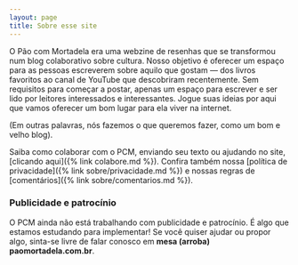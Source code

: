```yaml
---
layout: page
title: Sobre esse site
---
```


O Pão com Mortadela era uma webzine de resenhas que se transformou num blog colaborativo sobre cultura. Nosso objetivo é oferecer um espaço para as pessoas escreverem sobre aquilo que gostam — dos livros favoritos ao canal de YouTube que descobriram recentemente. Sem requisitos para começar a postar, apenas um espaço para escrever e ser lido por leitores interessados e interessantes. Jogue suas ideias por aqui que vamos oferecer um bom lugar para ela viver na internet.

(Em outras palavras, nós fazemos o que queremos fazer, como um bom e velho blog).

Saiba como colaborar com o PCM, enviando seu texto ou ajudando no site, [clicando aqui]({% link colabore.md %}). Confira também nossa [política de privacidade]({% link sobre/privacidade.md %}) e nossas regras de [comentários]({% link sobre/comentarios.md %}).

### Publicidade e patrocínio

O PCM ainda não está trabalhando com publicidade e patrocínio. É algo que estamos estudando para implementar! Se você quiser ajudar ou propor algo, sinta-se livre de falar conosco em **mesa (arroba) paomortadela.com.br**.
